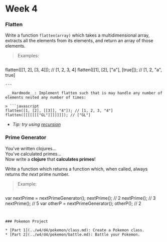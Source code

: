 # Week 4

### Flatten

Write a function `flatten(array)` which takes a multidimensional array, extracts all the elements from its elements, and return an array of those elements.

> Examples:

> ```javascript
flatten([[1, 2], [3, 4]]); // [1, 2, 3, 4]
flatten([[1], [2], ["a"], [true]]); // [1, 2, "a", true]
```
---

 __Hardmode__: Implement flatten such that is may handle any number of elements nested any number of times:

> ```javascript
flatten([1, [2], [[3]], "4"]); // [1, 2, 3, "4"]
flatten([[[[[[["GL"]]]]]]]); // ["GL"]
```
- _Tip: try using_ [_recursion_](https://en.wikipedia.org/wiki/Recursion#In_computer_science)

### Prime Generator

You've written clojures...<br>
You've calculated primes...<br>
Now write a __clojure__ that __calculates primes__!

Write a function which returns a function which, when called, always returns _the next_ prime number.

> Example:
> ```javascript
var nextPrime = nextPrimeGenerator();
nextPrime(); // 2
nextPrime(); // 3
nextPrime(); // 5
var otherP    = nextPrimeGenerator();
otherP();    // 2
```


### Pokemon Project

* [Part 1](../w4/d4/pokemon/class.md): Create a Pokemon class.
* [Part 2](../w4/d4/pokemon/battle.md): Battle your Pokemon.
